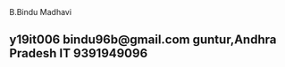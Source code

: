 <html>
  <hi> B.Bindu Madhavi </h1>
  <h2> y19it006 
       bindu96b@gmail.com
       guntur,Andhra Pradesh
       IT
       9391949096
  </h2>
 

